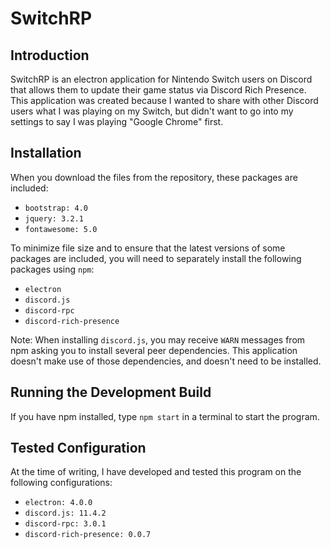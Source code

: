 # SwitchRP
## Introduction

SwitchRP is an electron application for Nintendo Switch users on Discord that allows them to update their game status via Discord Rich Presence. This application was created because I wanted to share with other Discord users what I was playing on my Switch, but didn't want to go into my settings to say I was playing "Google Chrome" first.

## Installation
When you download the files from the repository, these packages are included:<br>
* `bootstrap: 4.0`
* `jquery: 3.2.1`
* `fontawesome: 5.0`

To minimize file size and to ensure that the latest versions of some packages are included, you will need to separately install the following packages using `npm`:
* `electron`
* `discord.js`
* `discord-rpc`
* `discord-rich-presence`

Note: When installing `discord.js`, you may receive `WARN` messages from npm asking you to install several peer dependencies. This application doesn't make use of those dependencies, and doesn't need to be installed.

## Running the Development Build
If you have npm installed, type `npm start` in a terminal to start the program.

## Tested Configuration
At the time of writing, I have developed and tested this program on the following configurations:
* `electron: 4.0.0`
* `discord.js: 11.4.2`
* `discord-rpc: 3.0.1`
* `discord-rich-presence: 0.0.7` 
